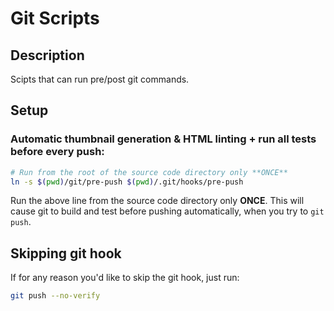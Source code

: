 # Git Scripts
## Description
Scipts that can run pre/post git commands.

## Setup
### Automatic thumbnail generation & HTML linting + run all tests before every push:
```sh
# Run from the root of the source code directory only **ONCE**
ln -s $(pwd)/git/pre-push $(pwd)/.git/hooks/pre-push
```

Run the above line from the source code directory only **ONCE**.
This will cause git to build and test before pushing automatically,
when you try to `git push`.

## Skipping git hook
If for any reason you'd like to skip the git hook, just run:
```sh
git push --no-verify
```
